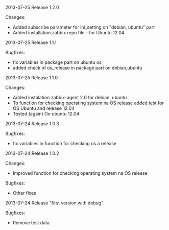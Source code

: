 2013-07-25 Release 1.2.0

Changes:
- Added subscribe parameter for ini_setting on "debian, ubuntu" part
- Added installation zabbix repo file - for Ubuntu 12.04

2013-07-25 Release 1.1.1

Bugfixes:
- fix variables in package part on ubuntu os
- added check of os_release in package part on debian,ubuntu

2013-07-25 Release 1.1.0

Changes:
- Added instalation zabbix-agent 2.0 for debian, ubuntu
- To function for checking operating system na OS release added test for OS Ubuntu and release 12.04
- Tested (again) On ubuntu 12.04

2013-07-24 Release 1.0.3

Bugfixes:
- fix variables in function for checking os a release

2013-07-24 Release 1.0.2

Changes:
- Improved function for checking operating system na OS release

Bugfixes:
- Other fixes

2013-07-24 Release "first version with debug"

Bugfixes:
- Remove test data
